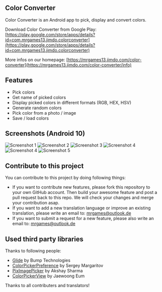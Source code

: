 ## Color Converter

Color Converter is an Android app to pick, display and convert colors.

Download Color Converter from Google Play: [https://play.google.com/store/apps/details?id=com.mrgames13.jimdo.colorconverter](https://play.google.com/store/apps/details?id=com.mrgames13.jimdo.colorconverter)

More infos on our homepage: [https://mrgames13.jimdo.com/color-converter](https://mrgames13.jimdo.com/color-converter/info)

## Features

- Pick colors
- Get name of picked colors
- Display picked colors in different formats (RGB, HEX, HSV)
- Generate random colors
- Pick color from a photo / image
- Save / load colors

## Screenshots (Android 10)
![Screenshot 1](https://github.com/mrgames13/color-converter/raw/master/screenshots/1.png)
![Screenshot 2](https://github.com/mrgames13/color-converter/raw/master/screenshots/2.png)
![Screenshot 3](https://github.com/mrgames13/color-converter/raw/master/screenshots/3.png)
![Screenshot 4](https://github.com/mrgames13/color-converter/raw/master/screenshots/4.png)
![Screenshot 4](https://github.com/mrgames13/color-converter/raw/master/screenshots/5.png)
![Screenshot 5](https://github.com/mrgames13/color-converter/raw/master/screenshots/6.png)

## Contribute to this project
You can contribute to this project by doing following things:

- If you want to contribute new features, please fork this repository to your own GitHub account. Then build your awesome feature and post a pull request back to this repo. We will check your changes and merge your contribution asap.
- If you want to add a new translation language or improve an existing translation, please write an email to: [mrgames@outlook.de](mailto:mrgames@outlook.de&subject=Add%20translation)
- If you want to submit a request for a new feature, please also write an email to: [mrgames@outlook.de](mailto:mrgames@outlook.de&subject=Feature%20request)

## Used third party libraries

Thanks to following people:

- [Glide](https://github.com/bumptech/glide) by Bump Technologies
- [ColorPickerPreference](https://github.com/attenzione/android-ColorPickerPreference) by Sergey Margaritov
- [PixImagePicker](https://github.com/akshay2211/PixImagePicker) by Akshay Sharma
- [ColorPickerView](https://github.com/skydoves/ColorPickerView) by Jaewoong Eum

Thanks to all contributers and translators!

